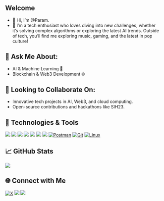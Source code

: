 ## **Welcome** 
- 👋 Hi, I’m @Param. 
- 👀 
  I’m a tech enthusiast who loves diving into new challenges, whether it’s solving complex algorithms or exploring the latest AI trends. Outside of tech, you’ll find me exploring music, gaming, and the latest in pop culture!

## **💬 Ask Me About:**<br>
- AI & Machine Learning 🧠<br>
- Blockchain & Web3 Development 🌐<br>

## **👯 Looking to Collaborate On:**<br>
- Innovative tech projects in AI, Web3, and cloud computing.<br>
- Open-source contributions and hackathons like SIH23.

## 🚀 Technologies & Tools
![](https://img.shields.io/badge/-3776AB?style=flat&logo=python&logoColor=white)
[![](https://img.shields.io/badge/-00599C?style=flat&logo=c%2B%2B&logoColor=white)](https://isocpp.org/)
[![](https://img.shields.io/badge/-FF6F00?style=flat&logo=tensorflow&logoColor=white)](https://www.tensorflow.org/)
[![](https://img.shields.io/badge/-A8B9CC?style=flat&logo=c&logoColor=white)](https://en.cppreference.com/w/c)
[![](https://img.shields.io/badge/-%23E34F26?style=flat&logo=html5&logoColor=white)](https://developer.mozilla.org/en-US/docs/Web/HTML)
[![](https://img.shields.io/badge/-%231572B6?style=flat&logo=css3&logoColor=white)](https://developer.mozilla.org/en-US/docs/Web/CSS)
[![](https://img.shields.io/badge/-4285F4?style=flat&logo=googlecloud&logoColor=white)](https://cloud.google.com/)
[![Postman](https://img.shields.io/badge/-FF6C37?style=flat&logo=postman&logoColor=white)](https://www.postman.com/)
[![Git](https://img.shields.io/badge/-F05032?style=flat&logo=git&logoColor=white)](https://git-scm.com/) 
[![Linux](https://img.shields.io/badge/Linux-FCC624?style=flat&logo=linux&logoColor=black)](https://www.kernel.org/)





## 📈 GitHub Stats
![](https://github-readme-stats.vercel.app/api?username=param20h&show_icons=true&theme=radical)


## 🌐 Connect with Me
[![X](https://img.shields.io/badge/X-1DA1F2?style=flat&logo=twitter&logoColor=white)](https://x.com/param20h)
[![](https://img.shields.io/badge/-E4405F?style=flat&logo=instagram&logoColor=white)](https://www.instagram.com/param.060)
[![](https://img.shields.io/badge/-0077B5?style=flat&logo=linkedin&logoColor=white)](https://www.linkedin.com/in/param20h)

